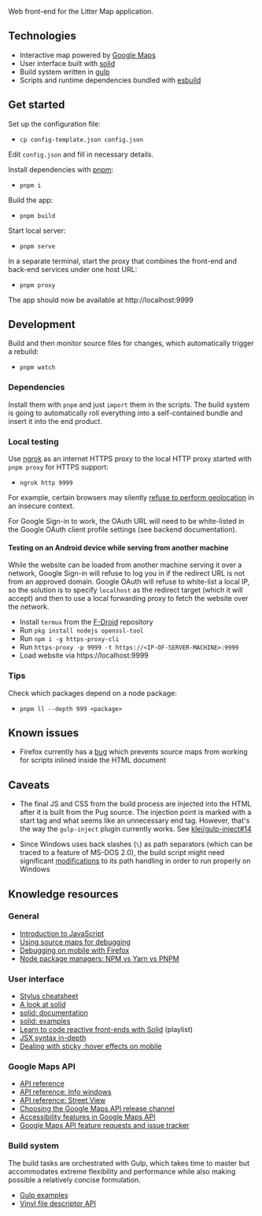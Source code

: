 Web front-end for the Litter Map application.

## Technologies

- Interactive map powered by [Google Maps](https://developers.google.com/maps/documentation/javascript/)
- User interface built with [solid](https://www.solidjs.com/)
- Build system written in [gulp](https://github.com/gulpjs/gulp)
- Scripts and runtime dependencies bundled with [esbuild](https://esbuild.github.io/)

## Get started

Set up the configuration file:

- `cp config-template.json config.json`

Edit `config.json` and fill in necessary details.

Install dependencies with [pnpm](https://pnpm.io/):

- `pnpm i`

Build the app:

- `pnpm build`

Start local server:

- `pnpm serve`

In a separate terminal, start the proxy that combines the front-end and back-end services under one host URL:

- `pnpm proxy`

The app should now be available at http://localhost:9999

## Development

Build and then monitor source files for changes, which automatically trigger a rebuild:

- `pnpm watch`

### Dependencies

Install them with `pnpm` and just `import` them in the scripts. The build system is going to automatically roll everything into a self-contained bundle and insert it into the end product.

### Local testing

Use [ngrok](https://ngrok.com/) as an internet HTTPS proxy to the local HTTP proxy started with `pnpm proxy` for HTTPS support:

- `ngrok http 9999`

For example, certain browsers may silently [refuse to perform geolocation](https://www.ghacks.net/2017/03/14/firefox-55-geolocation-requires-secure-origin/) in an insecure context.

For Google Sign-in to work, the OAuth URL will need to be white-listed in the Google OAuth client profile settings (see backend documentation).

#### Testing on an Android device while serving from another machine

While the website can be loaded from another machine serving it over a network, Google Sign-in will refuse to log you in if the redirect URL is not from an approved domain. Google OAuth will refuse to white-list a local IP, so the solution is to specify `localhost` as the redirect target (which it will accept) and then to use a local forwarding proxy to fetch the website over the network.

- Install `termux` from the [F-Droid](https://f-droid.org/) repository
- Run `pkg install nodejs openssl-tool`
- Run `npm i -g https-proxy-cli`
- Run `https-proxy -p 9999 -t https://<IP-OF-SERVER-MACHINE>:9999`
- Load website via https://localhost:9999

### Tips

Check which packages depend on a node package:

- `pnpm ll --depth 999 <package>`

## Known issues

- Firefox currently has a [bug](https://bugzilla.mozilla.org/show_bug.cgi?id=1400856) which prevents source maps from working for scripts inlined inside the HTML document

## Caveats

- The final JS and CSS from the build process are injected into the HTML after it is built from the Pug source. The injection point is marked with a start tag and what seems like an unnecessary end tag. However, that's the way the `gulp-inject` plugin currently works. See [klei/gulp-inject#14](https://github.com/klei/gulp-inject/issues/14)

- Since Windows uses back slashes (`\`) as path separators (which can be traced to a feature of MS-DOS 2.0), the build script might need significant [modifications](https://shapeshed.com/writing-cross-platform-node/#use-pathresolve-to-traverse-the-filesystem) to its path handling in order to run properly on Windows

## Knowledge resources

### General

- [Introduction to JavaScript](https://developer.mozilla.org/docs/Web/javascript)
- [Using source maps for debugging](https://developer.mozilla.org/docs/Tools/Debugger/How_to/Use_a_source_map)
- [Debugging on mobile with Firefox](https://developer.mozilla.org/docs/Tools/about:debugging)
- [Node package managers: NPM vs Yarn vs PNPM](https://javascript.plainenglish.io/npm-yarn-pnpm-which-node-js-package-manager-should-you-use-a2a1378694f7)

### User interface

- [Stylus cheatsheet](https://devhints.io/stylus)
- [A look at solid](https://codechips.me/solidjs-first-look/)
- [solid: documentation](https://www.solidjs.com/docs/latest)
- [solid: examples](https://github.com/solidjs/solid/blob/main/documentation/resources/examples.md)
- [Learn to code reactive front-ends with Solid](https://www.youtube.com/watch?v=j8ANWdE7wfY&list=PLkHoRc4IcLDqAAvA1y8cT8CXkgfBbhRp3) (playlist)
- [JSX syntax in-depth](https://reactjs.org/docs/jsx-in-depth.html)
- [Dealing with sticky :hover effects on mobile](http://www.javascriptkit.com/dhtmltutors/sticky-hover-issue-solutions.shtml)

### Google Maps API

- [API reference](https://developers.google.com/maps/documentation/javascript/reference)
- [API reference: Info windows](https://developers.google.com/maps/documentation/javascript/infowindows)
- [API reference: Street View](https://developers.google.com/maps/documentation/javascript/streetview)
- [Choosing the Google Maps API release channel](https://developers.google.com/maps/documentation/javascript/versions)
- [Accessibility features in Google Maps API](https://cloud.google.com/blog/products/maps-platform/improved-accessibility-maps-javascript-api)
- [Google Maps API feature requests and issue tracker](https://issuetracker.google.com/issues?q=componentid:188853)

### Build system

The build tasks are orchestrated with Gulp, which takes time to master but accommodates extreme flexibility and performance while also making possible a relatively concise formulation.

- [Gulp examples](https://github.com/gulpjs/gulp/tree/master/docs/recipes)
- [Vinyl file descriptor API](https://github.com/gulpjs/vinyl#api)